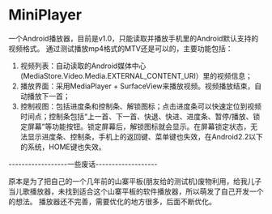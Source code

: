 MiniPlayer
==========

一个Android播放器，目前是v1.0，只能读取并播放手机里的Android默认支持的视频格式。
通过测试播放mp4格式的MTV还是可以的，主要功能包括：
1. 视频列表：自动读取的Android媒体中心(MediaStore.Video.Media.EXTERNAL_CONTENT_URI）里的视频信息；
2. 播放界面：采用MediaPlayer + SurfaceView来播放视频。视频播放结束，自动播放下一首；
3. 控制视图：包括进度条和控制条、解锁图标；点击进度条可以快速定位到视频时间点；控制条包括“上一首、下一首、快退、快进、进度条、暂停/播放、锁定屏幕”等功能按钮。锁定屏幕后，解锁图标就会显示。在屏幕锁定状态，无法显示进度条、控制条，手机上的返回键、菜单键也失效，在Android2.2以下的系统，HOME键也失效。



------------------一些废话-------------------

原本是为了把自己的一个几年前的山寨平板(朋友给的测试机)废物利用，给我儿子当儿歌播放器，未找到适合这个山寨平板的软件播放器，所以萌发了自己开发一个的想法。
播放器还不完善，需要优化的地方很多，后面不断优化。
